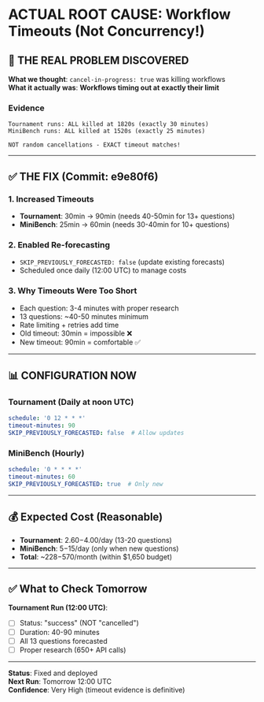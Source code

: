 # ACTUAL ROOT CAUSE: Workflow Timeouts (Not Concurrency!)

## 🎯 THE REAL PROBLEM DISCOVERED

**What we thought**: `cancel-in-progress: true` was killing workflows  
**What it actually was**: **Workflows timing out at exactly their limit**

### Evidence
```
Tournament runs: ALL killed at 1820s (exactly 30 minutes)
MiniBench runs: ALL killed at 1520s (exactly 25 minutes)

NOT random cancellations - EXACT timeout matches!
```

---

## ✅ THE FIX (Commit: e9e80f6)

### 1. Increased Timeouts
- **Tournament**: 30min → 90min (needs 40-50min for 13+ questions)
- **MiniBench**: 25min → 60min (needs 30-40min for 10+ questions)

### 2. Enabled Re-forecasting  
- `SKIP_PREVIOUSLY_FORECASTED: false` (update existing forecasts)
- Scheduled once daily (12:00 UTC) to manage costs

### 3. Why Timeouts Were Too Short
- Each question: 3-4 minutes with proper research
- 13 questions: ~40-50 minutes minimum
- Rate limiting + retries add time
- Old timeout: 30min = impossible ❌
- New timeout: 90min = comfortable ✅

---

## 📊 CONFIGURATION NOW

### Tournament (Daily at noon UTC)
```yaml
schedule: '0 12 * * *'
timeout-minutes: 90
SKIP_PREVIOUSLY_FORECASTED: false  # Allow updates
```

### MiniBench (Hourly)
```yaml
schedule: '0 * * * *'
timeout-minutes: 60
SKIP_PREVIOUSLY_FORECASTED: true  # Only new
```

---

## 💰 Expected Cost (Reasonable)

- **Tournament**: $2.60-$4.00/day (13-20 questions)
- **MiniBench**: $5-$15/day (only when new questions)
- **Total**: ~$228-$570/month (within $1,650 budget)

---

## ✅ What to Check Tomorrow

**Tournament Run (12:00 UTC)**:
- [ ] Status: "success" (NOT "cancelled")
- [ ] Duration: 40-90 minutes
- [ ] All 13 questions forecasted
- [ ] Proper research (650+ API calls)

---

**Status**: Fixed and deployed  
**Next Run**: Tomorrow 12:00 UTC  
**Confidence**: Very High (timeout evidence is definitive)
